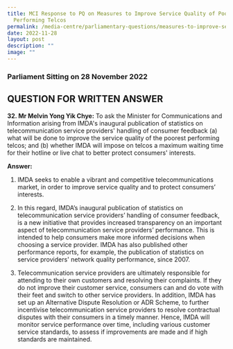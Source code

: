 ```yaml
---
title: MCI Response to PQ on Measures to Improve Service Quality of Poor
  Performing Telcos
permalink: /media-centre/parliamentary-questions/measures-to-improve-service-quality-of-poor-performing-telcos/
date: 2022-11-28
layout: post
description: ""
image: ""
---
```

### Parliament Sitting on 28 November 2022

QUESTION FOR WRITTEN ANSWER
-----------------------------------

**32. Mr Melvin Yong Yik Chye:** To ask the Minister for Communications and Information arising from IMDA's inaugural publication of statistics on telecommunication service providers' handling of consumer feedback (a) what will be done to improve the service quality of the poorest performing telcos; and (b) whether IMDA will impose on telcos a maximum waiting time for their hotline or live chat to better protect consumers' interests.

**Answer:**
1. IMDA seeks to enable a vibrant and competitive telecommunications market, in order to improve service quality and to protect consumers’ interests.

2. In this regard, IMDA’s inaugural publication of statistics on telecommunication service providers’ handling of consumer feedback, is a new initiative that provides increased transparency on an important aspect of telecommunication service providers’ performance. This is intended to help consumers make more informed decisions when choosing a service provider. IMDA has also published other performance reports, for example, the publication of statistics on service providers' network quality performance, since 2007.

3. Telecommunication service providers are ultimately responsible for attending to their own customers and resolving their complaints. If they do not improve their customer service, consumers can and do vote with their feet and switch to other service providers. In addition, IMDA has set up an Alternative Dispute Resolution or ADR Scheme, to further incentivise telecommunication service providers to resolve contractual disputes with their consumers in a timely manner.&nbsp;Hence, IMDA will monitor service performance over time, including various customer service standards, to assess if improvements are made and if high standards are maintained.